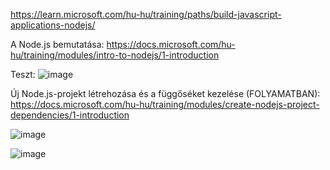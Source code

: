 https://learn.microsoft.com/hu-hu/training/paths/build-javascript-applications-nodejs/

A Node.js bemutatása: https://docs.microsoft.com/hu-hu/training/modules/intro-to-nodejs/1-introduction

Teszt: ![image](https://user-images.githubusercontent.com/79217871/190642873-8813de73-94dd-4b13-adda-2d3f884101cc.png)

Új Node.js-projekt létrehozása és a függőséket kezelése (FOLYAMATBAN): https://docs.microsoft.com/hu-hu/training/modules/create-nodejs-project-dependencies/1-introduction

![image](https://user-images.githubusercontent.com/79217871/190847947-2f9de0dd-b4d9-4857-b9e3-9b94f6bd35aa.png)

![image](https://user-images.githubusercontent.com/79217871/190848046-6fc58670-7773-4172-a371-2f31c4833b3b.png)
